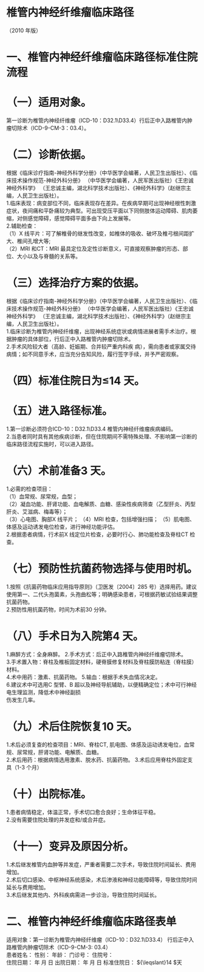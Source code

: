 # 椎管内神经纤维瘤临床路径  
（2010 年版）  
# 一、椎管内神经纤维瘤临床路径标准住院流程  
# （一）适用对象。  
第一诊断为椎管内神经纤维瘤（ICD-10：D32.1\D33.4）行后正中入路椎管内肿瘤切除术（ICD-9-CM-3：03.4）。  
# （二）诊断依据。  
根据《临床诊疗指南-神经外科学分册》（中华医学会编著，人民卫生出版社）、《临床技术操作规范-神经外科分册》
（中华医学会编著，人民军医出版社）《王忠诚神经外科学》
（王忠诚主编，湖北科学技术出版社）、《神经外科学》（赵继宗主编，人民卫生出版社）。  
1.临床表现：病变部位不同，临床表现存在差异。在疾病早期可出现神经根性刺激症状，夜间痛和平卧痛较为典型。可出现受压平面以下同侧肢体运动障碍、肌肉萎缩，对侧感觉障碍，感觉障碍平面多由下向上发展等。  
2.辅助检查：  
（1）X 线平片：可了解椎骨的继发性改变，如椎体的吸收、破坏及椎弓根间距扩大、椎间孔增大等;  
（2）MRI 和CT：MRI 最具定位及定性诊断意义，可直接观察肿瘤的形态、部位、大小以及与脊髓的关系等。  
# （三）选择治疗方案的依据。  
根据《临床诊疗指南-神经外科学分册》（中华医学会编著，人民卫生出版社）、《临床技术操作规范-神经外科分册》
（中华医学会编著，人民军医出版社）《王忠诚神经外科学》
（王忠诚主编，湖北科学技术出版社）、《神经外科学》（赵继宗主编，人民卫生出版社）。  
1.临床诊断为椎管内神经纤维瘤，出现神经系统症状或病情进展者需手术治疗。根据肿瘤的具体部位，行后正中入路椎管内肿瘤切除术。  
2.手术风险较大者（高龄、妊娠期、合并较严重内科疾 病），需向患者或家属交待病情；如不同意手术，应当充分告知风险，履行签字手续，并予严密观察。  
# （四）标准住院日为≤14 天。  
# （五）进入路径标准。  
1.第一诊断必须符合ICD-10：D32.1\D33.4 椎管内神经纤维瘤疾病编码。  
2.当患者同时具有其他疾病诊断，但在住院期间不需特殊处理、不影响第一诊断的临床路径流程实施时，可以进入路径。  
# （六）术前准备3 天。  
1.必需的检查项目：  
（1）血常规、尿常规，血型；  
（2）凝血功能、肝肾功能、血电解质、血糖、感染性疾病筛查（乙型肝炎、丙型肝炎、艾滋病、梅毒等）；  
（3）心电图、胸部X 线平片； （4）MRI 检查，包括增强扫描； （5）肌电图、体感及运动诱发电位检查，进行神经功能评估。  
2.根据患者病情，行术前X 线定位片检查，必要时行心、肺功能检查及脊柱CT 检查。  
# （七）预防性抗菌药物选择与使用时机。  
1.按照《抗菌药物临床应用指导原则》（卫医发〔2004〕285 号）选择用药。建议使用第一、二代头孢菌素，头孢曲松等；明确感染患者，可根据药敏试验结果调整抗菌药物。  
2.预防性用抗菌药物，时间为术前30 分钟。  
# （八）手术日为入院第4 天。  
1.麻醉方式：全身麻醉。 2.手术方式：后正中入路椎管内神经纤维瘤切除术。  
3.手术置入物：脊柱及椎板固定材料，硬脊膜修复材料及脊柱膜防粘连（脊柱膜）材料。  
4.术中用药：激素、抗菌药物。 5.输血：根据手术失血情况决定。  
6.建议术中可选用C 型臂、B 超以及神经导航辅助，以便精确定位；术中可行神经电生理监测，降低术中神经副损  
伤发生几率。  
# （九）术后住院恢复10 天。  
1.术后必须复查的检查项目：MRI、脊柱CT, 肌电图、体感及运动诱发电位，血常规、尿常规，肝肾功能、电解质、血糖。  
2.术后用药：根据病情选用激素、脱水药、抗菌药物。 3.术后应用脊柱外固定支具（1-3 个月）  
# （十）出院标准。  
1.患者病情稳定，体温正常，手术切口愈合良好；生命体征平稳。  
2.没有需要住院处理的并发症和/或合并症。  
# （十一）变异及原因分析。  
1.术后继发椎管内血肿等并发症，严重者需要二次手术，导致住院时间延长、费用增加。  
2.术后切口感染、中枢神经系统感染，术后渗液和神经功能障碍等，导致住院时间延长与费用增加。  
3.术后继发其他内、外科疾病需进一步诊治，导致住院时间延长。  
# 二、椎管内神经纤维瘤临床路径表单  
适用对象：第一诊断为椎管内神经纤维瘤（ICD-10：D32.1\D33.4） 行后正中入路椎管内肿瘤切除术（ICD-9-CM-3: 03.4）  
患者姓名：             性别：      年龄：      门诊号：          住院号：  
住院日期：     年  月  日    出院日期：       年  月   日    标准住院日： ${\leqslant}14 $天  
